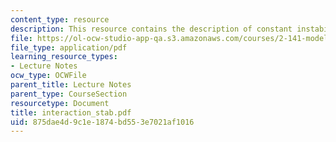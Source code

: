 ```yaml
---
content_type: resource
description: This resource contains the description of constant instability.
file: https://ol-ocw-studio-app-qa.s3.amazonaws.com/courses/2-141-modeling-and-simulation-of-dynamic-systems-fall-2006/875dae4d9c1e1874bd553e7021af1016_interaction_stab.pdf
file_type: application/pdf
learning_resource_types:
- Lecture Notes
ocw_type: OCWFile
parent_title: Lecture Notes
parent_type: CourseSection
resourcetype: Document
title: interaction_stab.pdf
uid: 875dae4d-9c1e-1874-bd55-3e7021af1016
---
```

